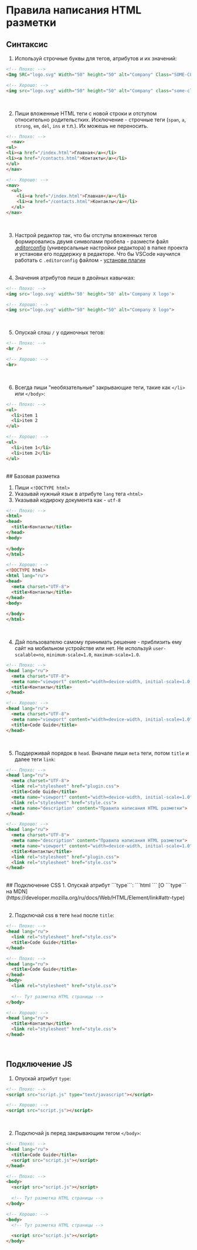 # Правила написания HTML разметки

## Синтаксис

1. Используй строчные буквы для тегов, атрибутов и их значений:
```html
<!-- Плохо: -->
<Img SRC="logo.svg" Width="50" height="50" alt="Company" Class="SOME-CLASS">

<!-- Хорошо: -->
<img src="logo.svg" width="50" height="50" alt="Company" class="some-class">
```
<br>

2. Пиши вложенные HTML теги с новой строки и отступом относительно родительстких.
Исключение - строчные теги (```span```, ```a```, ```strong```, ```em```, ```del```, ```ins``` и т.п.). Их можешь не переносить.
```html
<!-- Плохо: -->
  <nav>
<ul>
<li><a href="/index.html">Главная</a></li>
<li><a href="/contacts.html">Контакты</a></li>
</ul>
</nav>

<!-- Хорошо: -->
<nav>
  <ul>
    <li><a href="/index.html">Главная</a></li>
    <li><a href="/contacts.html">Контакты</a></li>
  </ul>
</nav>
```
<br>


3. Настрой редактор так, что бы отступы вложенных тегов формировались двумя символами пробела - размести файл [.editorconfig]() (универсальные настройки редактора) в папке проекта и установи его поддержку в редакторе.
Что бы VSCode научился работать с ```.editorconfig``` файлом - [установи плагин](https://marketplace.visualstudio.com/items?itemName=EditorConfig.EditorConfig)
<br><br>

4. Значения атрибутов пиши в двойных кавычках:
```html
<!-- Плохо: -->
<img src='logo.svg' width='50' height='50' alt='Company X logo'>

<!-- Хорошо: -->
<img src="logo.svg" width="50" height="50" alt="Company X logo">
```
<br>

5. Опускай слэш ```/``` у одиночных тегов:
```html
<!-- Плохо: -->
<br />

<!-- Хорошо: -->
<br>
```
<br>

6. Всегда пиши "необязательные" закрывающие теги, такие как  ```</li>``` или ```</body>```:
```html
<!-- Плохо: -->
<ul>
  <li>item 1
  <li>item 2
</ul>

<!-- Хорошо: -->
<ul>
  <li>item 1</li>
  <li>item 2</li>
</ul>
```
<br>
## Базовая разметка

1. Пиши ```<!DOCTYPE html>```
2. Указывай нужный язык в атрибуте ```lang``` тега ```<html>```
3. Указывай кодироку документа как - ```utf-8```
```html
<!-- Плохо: -->
<html>
<head>
  <title>Контакты</title>
</head>
<body>
  
</body>
</html>

<!-- Хорошо: -->
<!DOCTYPE html>
<html lang="ru">
<head>
  <meta charset="UTF-8">
  <title>Контакты</title>
</head>
<body>
  
</body>
</html>
```
<br>

4. Дай пользователю самому принимать решение - приблизить ему сайт на мобильном устройстве или нет. Не используй ```user-scalable=no```, ```minimum-scale=1.0```, ```maximum-scale=1.0```.
```html
<!-- Плохо: -->
<head lang="ru">
  <meta charset="UTF-8">
  <meta name="viewport" content="width=device-width, initial-scale=1.0, user-scalable=no ,minimum-scale=1.0, maximum-scale=1.0">
  <title>Контакты</title>
</head>

<!-- Хорошо: -->
<head lang="ru">
  <meta charset="UTF-8">
  <meta name="viewport" content="width=device-width, initial-scale=1.0">
  <title>Code Guide</title>
</head>
```
<br>

5. Поддерживай порядок в ```head```. Вначале пиши ```meta``` теги, потом ```title``` и далее теги ```link```:
```html
<!-- Плохо: -->
<head lang="ru">
  <meta charset="UTF-8">
  <link rel="stylesheet" href="plugin.css">
  <title>Code Guide</title>
  <meta name="viewport" content="width=device-width, initial-scale=1.0">
  <link rel="stylesheet" href="style.css">
  <meta name="description" content="Правила написания HTML разметки">
</head>

<!-- Хорошо: -->
<head lang="ru">
  <meta charset="UTF-8">
  <meta name="description" content="Правила написания HTML разметки">
  <meta name="viewport" content="width=device-width, initial-scale=1.0">
  <title>Контакты</title>
  <link rel="stylesheet" href="plugin.css">
  <link rel="stylesheet" href="style.css">
</head>
```
<br>
## Подключение CSS
1. Опускай атрибут ```type```:
```html
<!-- Плохо: -->
<link rel="stylesheet" type="text/css" href="style.css">

<!-- Хорошо: -->
<link rel="stylesheet" href="style.css">
```
[О ```type``` на MDN](https://developer.mozilla.org/ru/docs/Web/HTML/Element/link#attr-type)
<br><br>

2. Подключай css в теге ```head``` после ```title```:
```html
<!-- Плохо: -->
<head lang="ru">
  <link rel="stylesheet" href="style.css">
  <title>Code Guide</title>
</head>

<!-- Плохо: -->
<head lang="ru">
  <title>Code Guide</title>
</head>
<body>
  <link rel="stylesheet" href="style.css">
  
  <!-- Тут разметка HTML страницы -->
</body>

<!-- Хорошо: -->
<head lang="ru">
  <title>Контакты</title>
  <link rel="stylesheet" href="style.css">
</head>
```
<br>

## Подключение JS
1. Опускай атрибут ```type```:
```html
<!-- Плохо: -->
<script src="script.js" type="text/javascript"></script>

<!-- Хорошо: -->
<script src="script.js"></script>
```
<br>

2. Подключай js перед закрывающим тегом ```</body>```:
```html
<!-- Плохо: -->
<head lang="ru">
  <title>Code Guide</title>
  <script src="script.js"></script>
</head>

<!-- Плохо: -->
<body>
  <script src="script.js"></script>
  
  <!-- Тут разметка HTML страницы -->
</body>

<!-- Хорошо: -->
<body>
  <!-- Тут разметка HTML страницы -->

  <script src="script.js"></script>
</body>
```
<br>